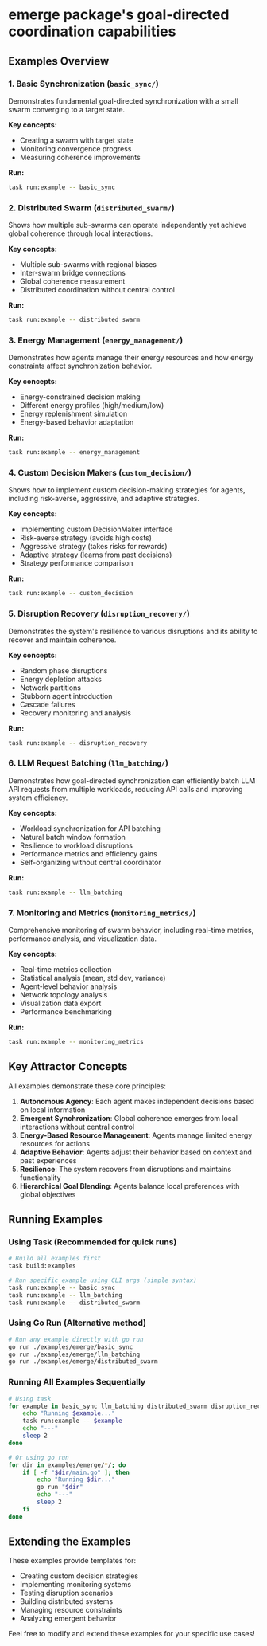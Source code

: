 # emerge package's goal-directed coordination capabilities

## Examples Overview

### 1. Basic Synchronization (`basic_sync/`)

Demonstrates fundamental goal-directed synchronization with a small swarm converging to a target state.

**Key concepts:**

- Creating a swarm with target state
- Monitoring convergence progress
- Measuring coherence improvements

**Run:**

```bash
task run:example -- basic_sync
```

### 2. Distributed Swarm (`distributed_swarm/`)

Shows how multiple sub-swarms can operate independently yet achieve global coherence through local interactions.

**Key concepts:**

- Multiple sub-swarms with regional biases
- Inter-swarm bridge connections
- Global coherence measurement
- Distributed coordination without central control

**Run:**

```bash
task run:example -- distributed_swarm
```

### 3. Energy Management (`energy_management/`)

Demonstrates how agents manage their energy resources and how energy constraints affect synchronization behavior.

**Key concepts:**

- Energy-constrained decision making
- Different energy profiles (high/medium/low)
- Energy replenishment simulation
- Energy-based behavior adaptation

**Run:**

```bash
task run:example -- energy_management
```

### 4. Custom Decision Makers (`custom_decision/`)

Shows how to implement custom decision-making strategies for agents, including risk-averse, aggressive, and adaptive strategies.

**Key concepts:**

- Implementing custom DecisionMaker interface
- Risk-averse strategy (avoids high costs)
- Aggressive strategy (takes risks for rewards)
- Adaptive strategy (learns from past decisions)
- Strategy performance comparison

**Run:**

```bash
task run:example -- custom_decision
```

### 5. Disruption Recovery (`disruption_recovery/`)

Demonstrates the system's resilience to various disruptions and its ability to recover and maintain coherence.

**Key concepts:**

- Random phase disruptions
- Energy depletion attacks
- Network partitions
- Stubborn agent introduction
- Cascade failures
- Recovery monitoring and analysis

**Run:**

```bash
task run:example -- disruption_recovery
```

### 6. LLM Request Batching (`llm_batching/`)

Demonstrates how goal-directed synchronization can efficiently batch LLM API requests from multiple workloads, reducing API calls and improving system efficiency.

**Key concepts:**

- Workload synchronization for API batching
- Natural batch window formation
- Resilience to workload disruptions
- Performance metrics and efficiency gains
- Self-organizing without central coordinator

**Run:**

```bash
task run:example -- llm_batching
```

### 7. Monitoring and Metrics (`monitoring_metrics/`)

Comprehensive monitoring of swarm behavior, including real-time metrics, performance analysis, and visualization data.

**Key concepts:**

- Real-time metrics collection
- Statistical analysis (mean, std dev, variance)
- Agent-level behavior analysis
- Network topology analysis
- Visualization data export
- Performance benchmarking

**Run:**

```bash
task run:example -- monitoring_metrics
```

## Key Attractor Concepts

All examples demonstrate these core principles:

1. **Autonomous Agency**: Each agent makes independent decisions based on local information
2. **Emergent Synchronization**: Global coherence emerges from local interactions without central control
3. **Energy-Based Resource Management**: Agents manage limited energy resources for actions
4. **Adaptive Behavior**: Agents adjust their behavior based on context and past experiences
5. **Resilience**: The system recovers from disruptions and maintains functionality
6. **Hierarchical Goal Blending**: Agents balance local preferences with global objectives

## Running Examples

### Using Task (Recommended for quick runs)

```bash
# Build all examples first
task build:examples

# Run specific example using CLI args (simple syntax)
task run:example -- basic_sync
task run:example -- llm_batching
task run:example -- distributed_swarm
```

### Using Go Run (Alternative method)

```bash
# Run any example directly with go run
go run ./examples/emerge/basic_sync
go run ./examples/emerge/llm_batching
go run ./examples/emerge/distributed_swarm
```

### Running All Examples Sequentially

```bash
# Using task
for example in basic_sync llm_batching distributed_swarm disruption_recovery energy_management custom_decision monitoring_metrics; do
    echo "Running $example..."
    task run:example -- $example
    echo "---"
    sleep 2
done

# Or using go run
for dir in examples/emerge/*/; do
    if [ -f "$dir/main.go" ]; then
        echo "Running $dir..."
        go run "$dir"
        echo "---"
        sleep 2
    fi
done
```

## Extending the Examples

These examples provide templates for:

- Creating custom decision strategies
- Implementing monitoring systems
- Testing disruption scenarios
- Building distributed systems
- Managing resource constraints
- Analyzing emergent behavior

Feel free to modify and extend these examples for your specific use cases!
